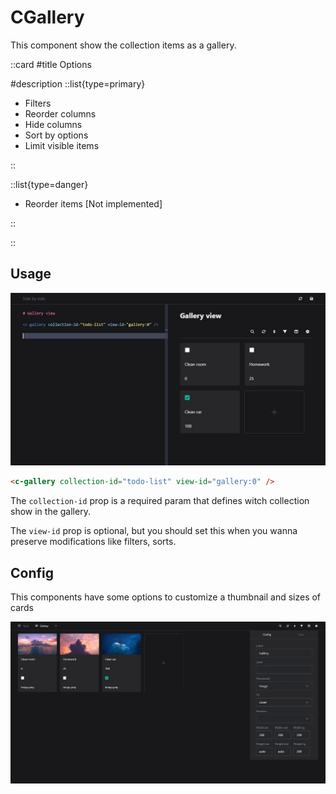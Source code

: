 # CGallery

This component show the collection items as a gallery.

::card
#title
Options

#description
::list{type=primary}

- Filters
- Reorder columns
- Hide columns
- Sort by options
- Limit visible items

::

::list{type=danger}

- Reorder items \[Not implemented\]

::

::

## Usage

![views-gallery](/markdown.views.gallery.jpeg)

```html
<c-gallery collection-id="todo-list" view-id="gallery:0" />
```

The `collection-id` prop is a required param that defines witch collection show in the gallery.

The `view-id` prop is optional, but you should set this when you wanna preserve modifications like filters, sorts.

## Config

This components have some options to customize a thumbnail and sizes of cards

![views-gallery-options](/view.gallery.options.jpeg)